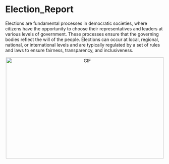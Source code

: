 # Election_Report

Elections are fundamental processes in democratic societies, where citizens have the opportunity to choose their representatives and leaders at various levels of government. These processes ensure that the governing bodies reflect the will of the people. Elections can occur at local, regional, national, or international levels and are typically regulated by a set of rules and laws to ensure fairness, transparency, and inclusiveness.

<p align="center">
 <img  alt="GIF" src="https://t3.ftcdn.net/jpg/06/83/88/64/360_F_683886438_c5OBLwQcA1DFCK4ySRI4hZmLaVWDzvKO.jpg" height="320" width="500px" />
 </p>



